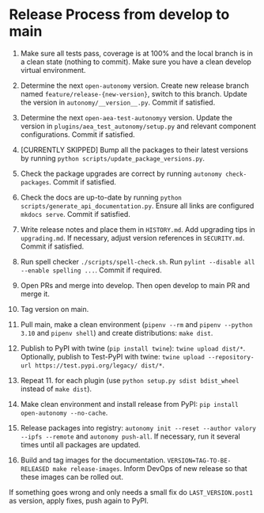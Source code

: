 
# Release Process from develop to main

1. Make sure all tests pass, coverage is at 100% and the local branch is in a clean state (nothing to commit). Make sure you have a clean develop virtual environment. 
   
2. Determine the next `open-autonomy` version. Create new release branch named `feature/release-{new-version}`, switch to this branch. Update the version in `autonomy/__version__.py`. Commit if satisfied.

3. Determine the next `open-aea-test-autonomyy` version. Update the version in `plugins/aea_test_autonomy/setup.py` and relevant component configurations. Commit if satisfied.

4. [CURRENTLY SKIPPED] Bump all the packages to their latest versions by running `python scripts/update_package_versions.py`.

5. Check the package upgrades are correct by running `autonomy check-packages`. Commit if satisfied.

6. Check the docs are up-to-date by running `python scripts/generate_api_documentation.py`. Ensure all links are configured `mkdocs serve`. Commit if satisfied.

7. Write release notes and place them in `HISTORY.md`. Add upgrading tips in `upgrading.md`. If necessary, adjust version references in `SECURITY.md`. Commit if satisfied.

8. Run spell checker `./scripts/spell-check.sh`. Run `pylint --disable all --enable spelling ...`. Commit if required.

9. Open PRs and merge into develop. Then open develop to main PR and merge it.

10. Tag version on main.

11. Pull main, make a clean environment (`pipenv --rm` and `pipenv --python 3.10` and `pipenv shell`) and create distributions: `make dist`.

12. Publish to PyPI with twine (`pip install twine`): `twine upload dist/*`. Optionally, publish to Test-PyPI with twine:
`twine upload --repository-url https://test.pypi.org/legacy/ dist/*`.

12. Repeat 11. for each plugin (use `python setup.py sdist bdist_wheel` instead of `make dist`).

13. Make clean environment and install release from PyPI: `pip install open-autonomy --no-cache`.

14. Release packages into registry: `autonomy init --reset --author valory --ipfs --remote` and `autonomy push-all`. If necessary, run it several times until all packages are updated.

15. Build and tag images for the documentation. `VERSION=TAG-TO-BE-RELEASED make release-images`. Inform DevOps of new release so that these images can be rolled out.

If something goes wrong and only needs a small fix do `LAST_VERSION.post1` as version, apply fixes, push again to PyPI.

